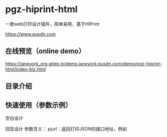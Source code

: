 # pgz-hiprint-html
一款web打印设计插件，简单易用，基于HIPrint

https://www.pusdn.com

## 在线预览（online demo）
https://janeyork_org.gitee.io/demo.janeyork.pusdn.com/demo/pgz-hiprint-html/index-biz.html

## 目录介绍

## 快速使用（参数示例）

空白设计
[](http://127.0.0.1:8848/pgz-hiprint-html/index-biz.html)

回显设计
[](http://127.0.0.1:8848/pgz-hiprint-html/index-biz.html?pjurl=https%3A%2F%2Fmockapi.eolink.com%2FnXdA6kfce7bb03780dd6f2383cda5310baf683e854fbd05%2Fa)
参数含义：
pjurl：返回打印JSON的接口地址，例如
[](https://mockapi.eolink.com/nXdA6kfce7bb03780dd6f2383cda5310baf683e854fbd05/a)